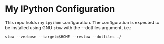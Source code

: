 # My IPython Configuration

This repo holds my `ipython` configuration. The configuration is
expected to be installed using GNU `stow` with the --dotfiles
argument, i.e.:

	stow --verbose --target=$HOME --restow --dotfiles ./
